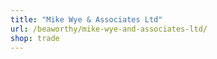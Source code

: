 ```yaml
---
title: "Mike Wye & Associates Ltd"
url: /beaworthy/mike-wye-and-associates-ltd/
shop: trade
---
```

